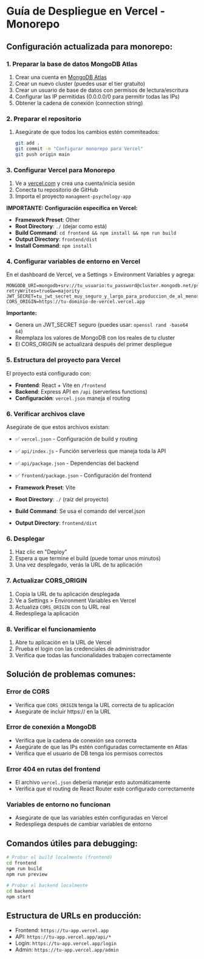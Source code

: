 # Guía de Despliegue en Vercel - Monorepo

## Configuración actualizada para monorepo:

### 1. Preparar la base de datos MongoDB Atlas

1. Crear una cuenta en [MongoDB Atlas](https://www.mongodb.com/atlas)
2. Crear un nuevo cluster (puedes usar el tier gratuito)
3. Crear un usuario de base de datos con permisos de lectura/escritura
4. Configurar las IP permitidas (0.0.0.0/0 para permitir todas las IPs)
5. Obtener la cadena de conexión (connection string)

### 2. Preparar el repositorio

1. Asegúrate de que todos los cambios estén commiteados:
   ```bash
   git add .
   git commit -m "Configurar monorepo para Vercel"
   git push origin main
   ```

### 3. Configurar Vercel para Monorepo

1. Ve a [vercel.com](https://vercel.com) y crea una cuenta/inicia sesión
2. Conecta tu repositorio de GitHub
3. Importa el proyecto `managment-psychology-app`

**IMPORTANTE: Configuración específica en Vercel:**

- **Framework Preset**: Other
- **Root Directory**: `./` (dejar como está)
- **Build Command**: `cd frontend && npm install && npm run build`
- **Output Directory**: `frontend/dist`
- **Install Command**: `npm install`

### 4. Configurar variables de entorno en Vercel

En el dashboard de Vercel, ve a Settings > Environment Variables y agrega:

```
MONGODB_URI=mongodb+srv://tu_usuario:tu_password@cluster.mongodb.net/psychology_app?retryWrites=true&w=majority
JWT_SECRET=tu_jwt_secret_muy_seguro_y_largo_para_produccion_de_al_menos_64_caracteres
CORS_ORIGIN=https://tu-dominio-de-vercel.vercel.app
```

**Importante:**

- Genera un JWT_SECRET seguro (puedes usar: `openssl rand -base64 64`)
- Reemplaza los valores de MongoDB con los reales de tu cluster
- El CORS_ORIGIN se actualizará después del primer despliegue

### 5. Estructura del proyecto para Vercel

El proyecto está configurado con:

- **Frontend**: React + Vite en `/frontend`
- **Backend**: Express API en `/api` (serverless functions)
- **Configuración**: `vercel.json` maneja el routing

### 6. Verificar archivos clave

Asegúrate de que estos archivos existan:

- ✅ `vercel.json` - Configuración de build y routing
- ✅ `api/index.js` - Función serverless que maneja toda la API
- ✅ `api/package.json` - Dependencias del backend
- ✅ `frontend/package.json` - Configuración del frontend

- **Framework Preset**: Vite
- **Root Directory**: `./` (raíz del proyecto)
- **Build Command**: Se usa el comando del vercel.json
- **Output Directory**: `frontend/dist`

### 6. Desplegar

1. Haz clic en "Deploy"
2. Espera a que termine el build (puede tomar unos minutos)
3. Una vez desplegado, verás la URL de tu aplicación

### 7. Actualizar CORS_ORIGIN

1. Copia la URL de tu aplicación desplegada
2. Ve a Settings > Environment Variables en Vercel
3. Actualiza `CORS_ORIGIN` con tu URL real
4. Redespliega la aplicación

### 8. Verificar el funcionamiento

1. Abre tu aplicación en la URL de Vercel
2. Prueba el login con las credenciales de administrador
3. Verifica que todas las funcionalidades trabajen correctamente

## Solución de problemas comunes:

### Error de CORS

- Verifica que `CORS_ORIGIN` tenga la URL correcta de tu aplicación
- Asegúrate de incluir https:// en la URL

### Error de conexión a MongoDB

- Verifica que la cadena de conexión sea correcta
- Asegúrate de que las IPs estén configuradas correctamente en Atlas
- Verifica que el usuario de DB tenga los permisos correctos

### Error 404 en rutas del frontend

- El archivo `vercel.json` debería manejar esto automáticamente
- Verifica que el routing de React Router esté configurado correctamente

### Variables de entorno no funcionan

- Asegúrate de que las variables estén configuradas en Vercel
- Redespliega después de cambiar variables de entorno

## Comandos útiles para debugging:

```bash
# Probar el build localmente (frontend)
cd frontend
npm run build
npm run preview

# Probar el backend localmente
cd backend
npm start
```

## Estructura de URLs en producción:

- Frontend: `https://tu-app.vercel.app`
- API: `https://tu-app.vercel.app/api/*`
- Login: `https://tu-app.vercel.app/login`
- Admin: `https://tu-app.vercel.app/admin`
